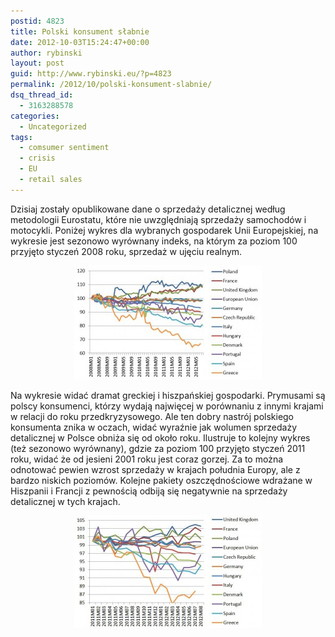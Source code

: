 ```yaml
---
postid: 4823
title: Polski konsument słabnie
date: 2012-10-03T15:24:47+00:00
author: rybinski
layout: post
guid: http://www.rybinski.eu/?p=4823
permalink: /2012/10/polski-konsument-slabnie/
dsq_thread_id:
  - 3163288578
categories:
  - Uncategorized
tags:
  - comsumer sentiment
  - crisis
  - EU
  - retail sales
---
```

Dzisiaj zostały opublikowane dane o sprzedaży detalicznej według metodologii Eurostatu, które nie uwzględniają sprzedaży samochodów i motocykli. Poniżej wykres dla wybranych gospodarek Unii Europejskiej, na wykresie jest sezonowo wyrównany indeks, na którym za poziom 100 przyjęto styczeń 2008 roku, sprzedaż w ujęciu realnym.

<p style="text-align: center;">
  <a href="/uploads/2012/10/Retail_sales_volume_August_2012.jpg"><img class="size-medium wp-image-4824 aligncenter" title="Retail_sales_volume_August_2012" src="/uploads/2012/10/Retail_sales_volume_August_2012-300x182.jpg" alt="" width="300" height="182" /></a>
</p>

<p style="text-align: left;">
  Na wykresie widać dramat greckiej i hiszpańskiej gospodarki. Prymusami są polscy konsumenci, którzy wydają najwięcej w porównaniu z innymi krajami w relacji do roku przedkryzysowego. Ale ten dobry nastrój polskiego konsumenta znika w oczach, widać wyraźnie jak wolumen sprzedaży detalicznej w Polsce obniża się od około roku. Ilustruje to kolejny wykres (też sezonowo wyrównany), gdzie za poziom 100 przyjęto styczeń 2011 roku, widać że od jesieni 2001 roku jest coraz gorzej. Za to można odnotować pewien wzrost sprzedaży w krajach południa Europy, ale z bardzo niskich poziomów. Kolejne pakiety oszczędnościowe wdrażane w Hiszpanii i Francji z pewnością odbiją się negatywnie na sprzedaży detalicznej w tych krajach.
</p>

<p style="text-align: center;">
  <a href="/uploads/2012/10/Retail_sales_volume_August_2012_short.jpg"><img class="wp-image-4826 aligncenter" title="Retail_sales_volume_August_2012_short" src="/uploads/2012/10/Retail_sales_volume_August_2012_short-300x180.jpg" alt="" width="300" height="180" /></a>
</p>

 
